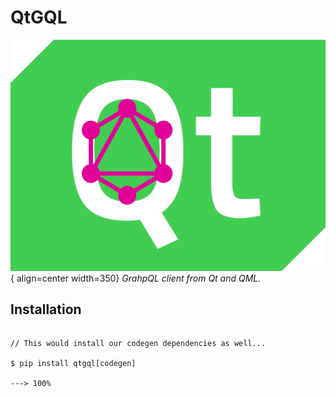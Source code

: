 # QtGQL

![Logo](./assets/logo.svg){ align=center width=350}
*GrahpQL client from Qt and QML.*

## Installation

<div class="termy">

```console

// This would install our codegen dependencies as well...

$ pip install qtgql[codegen]

---> 100%
```

</div>

